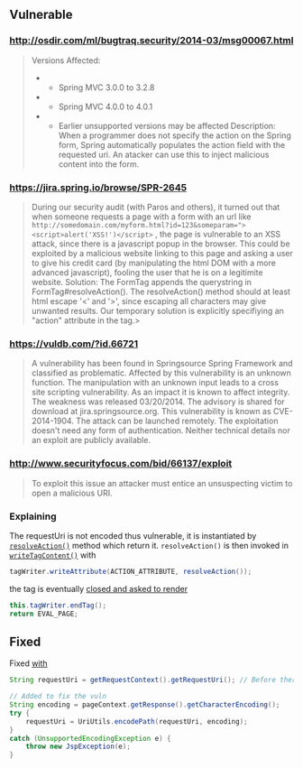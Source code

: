## Vulnerable

### http://osdir.com/ml/bugtraq.security/2014-03/msg00067.html
> Versions Affected:
> - - Spring MVC 3.0.0 to 3.2.8
> - - Spring MVC 4.0.0 to 4.0.1
> - - Earlier unsupported versions may be affected
> Description:
> When a programmer does not specify the action on the Spring form, Spring automatically populates the action field with the requested uri. An atacker can use this to inject malicious content into the form.

### https://jira.spring.io/browse/SPR-2645

> During our security audit (with Paros and others), it turned out that when someone requests a page with a form with an url like `http://somedomain.com/myform.html?id=123&someparam="><script>alert('XSS!')</script>` , the page is vulnerable to an XSS attack, since there is a javascript popup in the browser.
> This could be exploited by a malicious website linking to this page and asking a user to give his credit card (by manipulating the html DOM with a more advanced javascript), fooling the user that he is on a legitimite website.
> Solution: The FormTag appends the querystring in FormTag#resolveAction().
> The resolveAction() method should at least html escape '<' and '>', since escaping all characters may give unwanted results. Our temporary solution is explicitly specifiying an "action" attribute in the tag.> 

### https://vuldb.com/?id.66721

> A vulnerability has been found in Springsource Spring Framework and classified as problematic. Affected by this vulnerability is an unknown function. The manipulation with an unknown input leads to a cross site scripting vulnerability. As an impact it is known to affect integrity.
> The weakness was released 03/20/2014. The advisory is shared for download at jira.springsource.org. This vulnerability is known as CVE-2014-1904. The attack can be launched remotely. The exploitation doesn't need any form of authentication. Neither technical details nor an exploit are publicly available.

### http://www.securityfocus.com/bid/66137/exploit

> To exploit this issue an attacker must entice an unsuspecting victim to open a malicious URI.

### Explaining
The requestUri is not encoded thus vulnerable, it is instantiated by [`resolveAction()`](https://github.com/spring-projects/spring-framework/blob/741b4b229ae032bd17175b46f98673ce0bd2d485/spring-webmvc/src/main/java/org/springframework/web/servlet/tags/form/FormTag.java#L430) method which return it.
`resolveAction()` is then invoked in [`writeTagContent()`](https://github.com/spring-projects/spring-framework/blob/741b4b229ae032bd17175b46f98673ce0bd2d485/spring-webmvc/src/main/java/org/springframework/web/servlet/tags/form/FormTag.java#L345) with

```java
tagWriter.writeAttribute(ACTION_ATTRIBUTE, resolveAction());
```

the tag is eventually [closed and asked to render](https://github.com/spring-projects/spring-framework/blob/bc14c5ba83e1f211628456bbccce7b2531aac58c/spring-webmvc/src/main/java/org/springframework/web/servlet/tags/form/FormTag.java#L483)

```java
this.tagWriter.endTag();
return EVAL_PAGE;
```

## Fixed

Fixed [with](https://github.com/spring-projects/spring-framework/commit/741b4b229ae032bd17175b46f98673ce0bd2d485) 

```java
String requestUri = getRequestContext().getRequestUri(); // Before there was only this line

// Added to fix the vuln
String encoding = pageContext.getResponse().getCharacterEncoding();
try {
	requestUri = UriUtils.encodePath(requestUri, encoding);
}
catch (UnsupportedEncodingException e) {
	throw new JspException(e);
}
```
